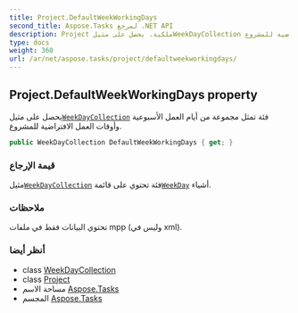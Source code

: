 ```yaml
---
title: Project.DefaultWeekWorkingDays
second_title: Aspose.Tasks لمرجع .NET API
description: Project ملكية. يحصل على مثيلWeekDayCollection فئة تمثل مجموعة من أيام العمل الأسبوعية وأوقات العمل الافتراضية للمشروع.
type: docs
weight: 360
url: /ar/net/aspose.tasks/project/defaultweekworkingdays/
---
```

## Project.DefaultWeekWorkingDays property

يحصل على مثيل[`WeekDayCollection`](../../weekdaycollection/) فئة تمثل مجموعة من أيام العمل الأسبوعية وأوقات العمل الافتراضية للمشروع.

```csharp
public WeekDayCollection DefaultWeekWorkingDays { get; }
```

### قيمة الإرجاع

مثيل[`WeekDayCollection`](../../weekdaycollection/) فئة تحتوي على قائمة[`WeekDay`](../../weekday/) أشياء.

### ملاحظات

تحتوي البيانات فقط في ملفات mpp (وليس في xml).

### أنظر أيضا

* class [WeekDayCollection](../../weekdaycollection/)
* class [Project](../)
* مساحة الاسم [Aspose.Tasks](../../project/)
* المجسم [Aspose.Tasks](../../../)


